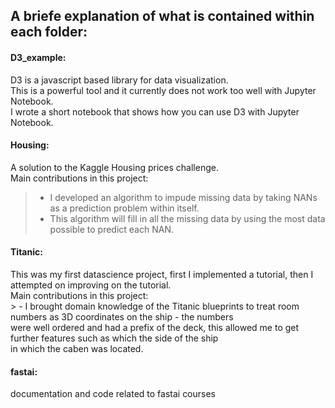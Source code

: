 ## A briefe explanation of what is contained within each folder:

#### D3_example:<br>
  D3 is a javascript based library for data visualization.<br>
  This is a powerful tool and it currently does not work too well with Jupyter Notebook.<br>
  I wrote a short notebook that shows how you can use D3 with Jupyter Notebook.<br>
  

#### Housing:<br>
  A solution to the Kaggle Housing prices challenge.<br>
  Main contributions in this project:<br>
  > - I developed an algorithm to impude missing data by taking NANs as a prediction problem within itself.<br>
  > - This algorithm will fill in all the missing data by using the most data possible to predict each NAN.<br>

#### Titanic:<br>
  This was my first datascience project, first I implemented a tutorial, then I attempted on  improving on the tutorial.<br>
  Main contributions in this project:<br>
    > - I brought domain knowledge of the Titanic blueprints to treat room numbers as 3D coordinates on the ship - the numbers<br>
    were well ordered and had a prefix of the deck, this allowed me to get further features such as which the side of the ship<br>
    in which the caben was located.<br>

#### fastai:<br>
  documentation and code related to fastai courses

